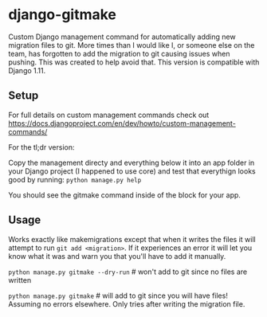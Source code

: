 # django-gitmake
Custom Django management command for automatically adding new migration files to git.  More times than I would like I, or someone else on the team, has forgotten to add the migration to git causing issues when pushing.  This was created to help avoid that.  This version is compatible with Django 1.11.

## Setup

For full details on custom management commands check out https://docs.djangoproject.com/en/dev/howto/custom-management-commands/

For the tl;dr version:

Copy the management directy and everything below it into an app folder in your Django project (I happened to use core) and test that everythign looks good by running: `python manage.py help`
  
You should see the gitmake command inside of the block for your app.


## Usage

Works exactly like makemigrations except that when it writes the files it will attempt to run `git add <migration>`.  If it experiences an error it will let you know what it was and warn you that you'll have to add it manually.

`python manage.py gitmake --dry-run`  # won't add to git since no files are written


`python manage.py gitmake`  # will add to git since you will have files!  Assuming no errors elsewhere.  Only tries after writing the migration file.
